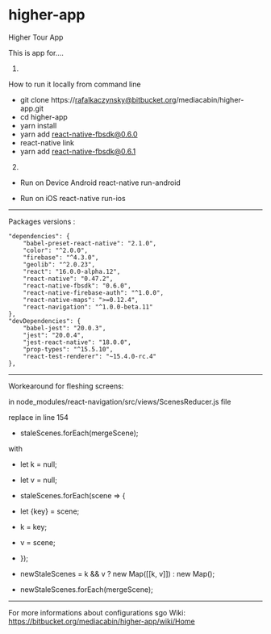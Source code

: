 # higher-app
Higher Tour App

This is app for....

1.
How to run it locally from command line

- git clone https://rafalkaczynsky@bitbucket.org/mediacabin/higher-app.git
- cd higher-app
- yarn install
- yarn add react-native-fbsdk@0.6.0
- react-native link  
- yarn add react-native-fbsdk@0.6.1

2.
- Run on Device Android
react-native run-android

- Run on iOS
react-native run-ios





-----------------------------------------------------

Packages versions : 

	"dependencies": {
		"babel-preset-react-native": "2.1.0",
		"color": "^2.0.0",
		"firebase": "^4.3.0",
		"geolib": "^2.0.23",
		"react": "16.0.0-alpha.12",
		"react-native": "0.47.2",
		"react-native-fbsdk": "0.6.0",
		"react-native-firebase-auth": "^1.0.0",
		"react-native-maps": ">=0.12.4",
		"react-navigation": "^1.0.0-beta.11"
	},
	"devDependencies": {
		"babel-jest": "20.0.3",
		"jest": "20.0.4",
		"jest-react-native": "18.0.0",
		"prop-types": "^15.5.10",
		"react-test-renderer": "~15.4.0-rc.4"
	},
	
	
------------------------------------
Workearound for fleshing screens: 

in node_modules/react-navigation/src/views/ScenesReducer.js file

replace  in line 154 

 - staleScenes.forEach(mergeScene);
 
with 
 +  let k = null;
 +  let v = null;
 +  staleScenes.forEach(scene => {
 +    let {key} = scene;
 +    k = key;
 +    v = scene;
 +  });
 
 +  newStaleScenes = k && v ? new Map([[k, v]]) : new Map();
 +  newStaleScenes.forEach(mergeScene);
------------------------------------


For more informations about configurations sgo Wiki: https://bitbucket.org/mediacabin/higher-app/wiki/Home


